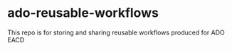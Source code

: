 # ado-reusable-workflows
This repo is for storing and sharing reusable workflows produced for ADO EACD
